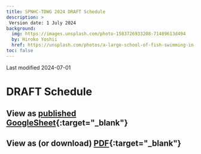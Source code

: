 ```yaml
---
title: SPNHC-TDWG 2024 DRAFT Schedule
description: >
 Version date: 1 July 2024
background:
  img: https://images.unsplash.com/photo-1583726933208-71489613d494
  by: Hiroko Yoshii
  href: https://unsplash.com/photos/a-large-school-of-fish-swimming-in-the-ocean-vYsOa_s3C6g
toc: false
---
```

Last modified 2024-07-01

# DRAFT Schedule

## View as [published GoogleSheet](http://bit.ly/3RNaEuI){:target="_blank"}

## View as (or download) [PDF](https://static.tdwg.org/conferences/2024/spnhc-tdwg-2024-schedule__DRAFT__1-july-2024.pdf){:target="_blank"}

